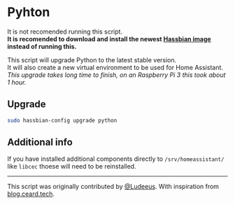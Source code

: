 # Pyhton

It is not recomended running this script.  
**It is recomended to download and install the newest
[Hassbian image][hassbian-image] instead of running this.**  

This script will upgrade Python to the latest stable version.\
It will also create a new virtual environment to be used for Home Assistant.\
_This upgrade takes long time to finish, on an Raspberry Pi 3
this took about 1 hour._

## Upgrade

```bash
sudo hassbian-config upgrade python
```

## Additional info

If you have installed additional components directly to `/srv/homeassistant/`
like `libcec` thoese will need to be reinstalled.

***
This script was originally contributed by [@Ludeeus][ludeeus].
With inspiration from [blog.ceard.tech][blog].

<!--- Links --->
[blog]: https://blog.ceard.tech/2017/12/upgrading-python-virtual-environment.html
[hassbian-image]: https://github.com/home-assistant/pi-gen/releases/latest
[ludeeus]: https://github.com/ludeeus
